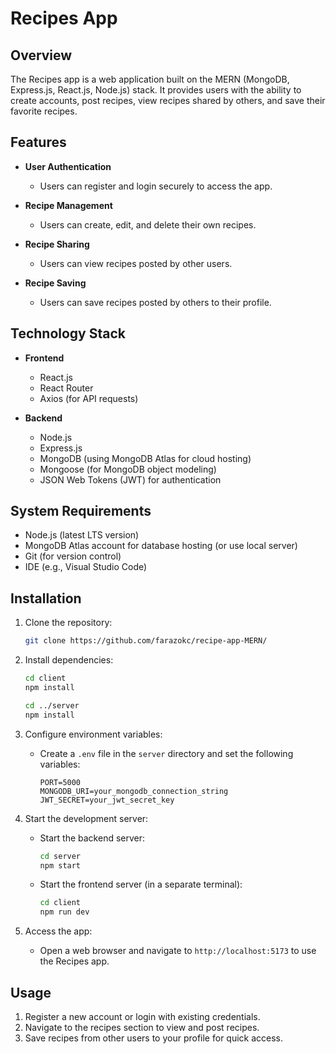 # Recipes App

## Overview

The Recipes app is a web application built on the MERN (MongoDB, Express.js, React.js, Node.js) stack. It provides users with the ability to create accounts, post recipes, view recipes shared by others, and save their favorite recipes.

## Features

- **User Authentication**
  - Users can register and login securely to access the app.
  
- **Recipe Management**
  - Users can create, edit, and delete their own recipes.
  
- **Recipe Sharing**
  - Users can view recipes posted by other users.
  
- **Recipe Saving**
  - Users can save recipes posted by others to their profile.
  
## Technology Stack

- **Frontend**
  - React.js
  - React Router
  - Axios (for API requests)
  
- **Backend**
  - Node.js
  - Express.js
  - MongoDB (using MongoDB Atlas for cloud hosting)
  - Mongoose (for MongoDB object modeling)
  - JSON Web Tokens (JWT) for authentication
  
## System Requirements

- Node.js (latest LTS version)
- MongoDB Atlas account for database hosting (or use local server)
- Git (for version control)
- IDE (e.g., Visual Studio Code) 

## Installation

1. Clone the repository:
   ```bash
   git clone https://github.com/farazokc/recipe-app-MERN/
   ```

2. Install dependencies:
   ```bash
   cd client
   npm install
   
   cd ../server
   npm install
   ```

3. Configure environment variables:
   - Create a `.env` file in the `server` directory and set the following variables:
     ```plaintext
     PORT=5000
     MONGODB_URI=your_mongodb_connection_string
     JWT_SECRET=your_jwt_secret_key
     ```

4. Start the development server:
   - Start the backend server:
     ```bash
     cd server
     npm start
     ```

   - Start the frontend server (in a separate terminal):
     ```bash
     cd client
     npm run dev
     ```

5. Access the app:
   - Open a web browser and navigate to `http://localhost:5173` to use the Recipes app.

## Usage

1. Register a new account or login with existing credentials.
2. Navigate to the recipes section to view and post recipes.
3. Save recipes from other users to your profile for quick access.
